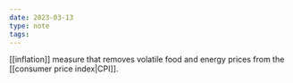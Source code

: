 ```yaml
---
date: 2023-03-13
type: note
tags: 
---
```


[[inflation]] measure that removes volatile food and energy prices from the [[consumer price index|CPI]].
